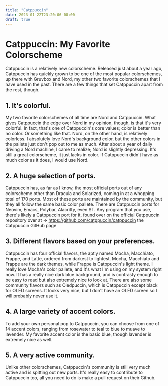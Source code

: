 ```yaml
---
title: "Catppuccin"
date: 2023-01-22T23:20:06-08:00
draft: true
---
```

# Catppuccin: My Favorite Colorscheme

Catppuccin is a relatively new colorscheme. Released just about a year ago, Catppuccin has quickly grown to be one of the most popular colorschemes, up there with Gruvbox and Nord, my other two favorite colorschemes that I have used in the past. There are a few things that set Catppuccin apart from the rest, though.

## 1. It's colorful.

My two favorite colorschemes of all time are Nord and Catppuccin. What gives Catppuccin the edge over Nord in my opinion, though, is that it's very colorful. In fact, that's one of Catppuccin's core values; color is better than no color. Or something like that. Nord, on the other hand, is relatively colorless. I absolutely love Nord's background color, but the other colors in the pallete just don't pop out to me as much. After about a year of daily driving a Nord machine, I came to realize; Nord is slightly depressing. It's still a great colorscheme, it just lacks in color. If Catppuccin didn't have as much color as it does, I would use Nord.

## 2. A huge selection of ports.

Catppuccin has, as far as I know, the most official ports out of any colorscheme other than Dracula and Solarized, coming in at a whopping total of 170 ports. Most of these ports are maintained by the community, but they all follow the same basic color pallete. There are Catppuccin ports for Neovim, Emacs, Polybar, Alacritty, even ST. Any program that you use, there's likely a Catppuccin port for it, found over on the official Catppuccin repository over at
=> https://github.com/catppuccin/catppuccin the Catppuccin GitHub page

## 3. Different flavors based on your preferences.

Catppuccin has four official flavors, the aptly named Mocha, Macchiato, Frappe, and Latte, ordered from darkest to lightest. Mocha, Macchiato and Frappe are the dark themes, while Frappe is Catppuccin's light theme. I really love Mocha's color pallete, and it's what I'm using on my system right now. It has a really nice dark blue background, and is contrasty enough to be easy to read but also extremely nice to look at. There are also some community flavors such as Oledpuccin, which is Catppuccin except black for OLED screens. It looks very nice, but I don't have an OLED screen so I will probably never use it.

## 4. A large variety of accent colors.

To add your own personal pop to Catppuccin, you can choose from one of 14 accent colors, ranging from rosewater to teal to blue to muave to lavender. My favorite accent color is the basic blue, though lavender is extremely nice as well.

## 5. A very active community.

Unlike other colorschemes, Catppuccin's community is still very much active and is spitting out new ports. It's really easy to contribute to Catppuccin too, all you need to do is make a pull request on their Github.
